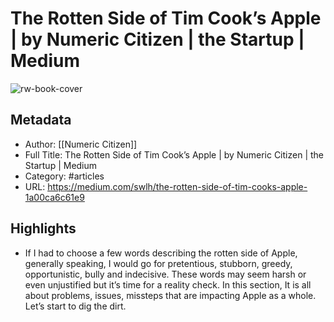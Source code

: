# The Rotten Side of Tim Cook’s Apple | by Numeric Citizen | the Startup | Medium

![rw-book-cover](https://readwise-assets.s3.amazonaws.com/static/images/article2.74d541386bbf.png)

## Metadata
- Author: [[Numeric Citizen]]
- Full Title: The Rotten Side of Tim Cook’s Apple | by Numeric Citizen | the Startup | Medium
- Category: #articles
- URL: https://medium.com/swlh/the-rotten-side-of-tim-cooks-apple-1a00ca6c61e9

## Highlights
- If I had to choose a few words describing the rotten side of Apple, generally speaking, I would go for pretentious, stubborn, greedy, opportunistic, bully and indecisive. These words may seem harsh or even unjustified but it’s time for a reality check. In this section, It is all about problems, issues, missteps that are impacting Apple as a whole. Let’s start to dig the dirt.
